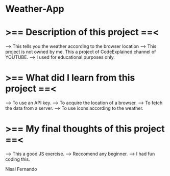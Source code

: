 # Weather-App

# >== Description of this project ==<
 --> This tells you the weather according to the browser location 
 --> This project is not owned by me. This a project of CodeExplained channel of YOUTUBE.
 --> I used for educational purposes only.

# >== What did I learn from this project ==<
 --> To use an API key.
 --> To acquire the location of a browser.
 --> To fetch the data from a server.
 --> To use icons according to the weather.

# >== My final thoughts of this project ==<
 --> This a good JS exercise.
 --> Reccomend any beginner.
 --> I had fun coding this.
 
Nisal Fernando
